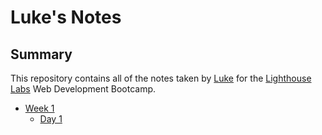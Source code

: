 # Luke's Notes

## Summary 

This repository contains all of the notes taken by [Luke](https://github.com/Luke-Berzins) for the [Lighthouse Labs](https://www.lighthouselabs.ca/) Web Development Bootcamp.

* [Week 1](/Week_1)
  * [Day 1](/Week_1/Day_1)
